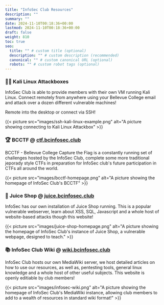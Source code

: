 ```yaml
---
title: "InfoSec Club Resources"
description: ""
summary: ""
date: 2024-11-10T00:18:36+00:00
lastmod: 2024-11-10T00:18:36+00:00
draft: false
weight: 810
toc: true
seo:
  title: "" # custom title (optional)
  description: "" # custom description (recommended)
  canonical: "" # custom canonical URL (optional)
  robots: "" # custom robot tags (optional)
---
```


### 🐱‍💻 Kali Linux Attackboxes

InfoSec Club is able to provide members with their own VM running Kali Linux. Connect remotely from anywhere using your Bellevue College email and attack over a dozen different vulnerable machines!

Remote into the desktop or connect via SSH!

{{< picture src="images/ssh-kali-linux-example.png" alt="A picture showing connecting to Kali Linux Attackbox" >}}

### 🏆 BCCTF @ [ctf.bcinfosec.club](https://ctf.bcinfosec.club)

BCCTF - Bellevue College Capture the Flag is a constantly running set of challenges hosted by the InfoSec Club, complete some more traditional jeporady style CTFs in preparation for InfoSec club's future participation in CTFs all around the world.

{{< picture src="images/bcctf-homepage.png" alt="A picture showing the homepage of InfoSec Club's BCCTF" >}}

### 🧩 Juice Shop @ [juice.bcinfosec.club](https://juice.bcinfosec.club)

InfoSec has our own installation of Juice Shop running. This is a popular vulnerable webserver, learn about XSS, SQL, Javascript and a whole host of website-based attacks though this website!

{{< picture src="images/juice-shop-homepage.png" alt="A picture showing the homepage of InfoSec Club's instance of Juice Shop, a vulnerable webpage, designed to teach." >}}

### 📚 InfoSec Club Wiki @ [wiki.bcinfosec.club](https://wiki.bcinfosec.club)

InfoSec Club hosts our own MediaWiki server, we host detailed articles on how to use our resources, as well as, pentesting tools, general linux knowledge and a whole host of other useful subjects. This website is openly editiable by club members!

{{< picture src="images/infosec-wiki.png" alt="A picture showing the homepage of InfoSec Club's MediaWiki instance, allowing club members to add to a wealth of resources in standard wiki format!" >}}
